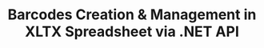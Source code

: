 ---
############################# Static ############################
layout: "auto-gen-gist"
draft: false
path: "assembly/net/barcode/xltx"
otherformats: XLS XLT XLSX XLSM XLTM XLSB ODS 

############################# Head ############################
head_title: "How to Generate & Add Barcodes in Excel Spreadsheet via C#, ASP.NET"
head_description: "GroupDocs.Assembly .NET API supports the creation & insertion of barcode images inside Excel Spreadsheet (XLS, XLT, XLSX, XLSM, XLTX, XLTM & XLSB) documents."

############################# Header ############################
title: "Barcodes Creation & Management in XLTX Spreadsheet via .NET API"
description: "Using GroupDocs.Assembly .NET API software developers can dynamically create &  manage Barcode images in Excel XLTX Spreadsheet documents inside C#, ASP.NET apps."

######################### Download Button #######################
button:
    enable: true

############################# About ############################
about:
    enable: true
    title: "How to Apply Barcodes Generation in Spreadsheet Documents?"
    content: |
       This page provides information about how to generate barcodes in Excel spreadsheet using .NET API. Barcodes are digital code storing machine-readable information that is normally used for the quick identification of a large number of items. It brings speed and accuracy to your system which automatically reduces time of an operation. GroupDocs.Assembly is a powerful .NET API that allows software developers to programmatically draw numerous 1D & 2D barcode images with the customized text, appearance, and different encoding types inside Microsoft Excel spreadsheet at particular location. The API also makes it easy for users to manage their Barcodes with ease and modify Barcode image size, foreground and background colors, font size, setting Barcode image resolution, barcode text auto-correction and many more. 

############################# content ############################
steps:
    enable: true
    block:
    - title_left: "Barcodes Generation in XLTX Spreadsheets via .NET"
      content_left: |
       GroupDocs.Assembly .NET provides complete support for adding and managing Barcodes inside XLTX  spreadsheet. The following C# .NET code example demonstrates how to generate and insert barcode images inside a Microsoft Excel Spreadsheet document. 

      title_right: "How to Use Barcode Images in XLS"
      content_right: |
        * Setting up source open spreadsheet template 
        * Setting up destination open spreadsheet report 
        * Create an instance of [DocumentAssembler ](https://apireference.groupdocs.com/assembly/net/groupdocs.assembly/documentassembler) 
        * Call AssembleDocument to generate  Report in open spreadsheet format. 

      gisthash: "8576f622912b355ce69966077033dcac"
      gistfile: "generate_barcodes_in_spreadsheets.cs"

    - title_left: "System Requirements"
      content_left: |
        GroupDocs.Assembly .NET APIs are supported on all major platforms and operating systems. For complete system requirements guide, please visit [system requirements](https://docs.groupdocs.com/assembly/net/system-requirements/) Before executing the code below, please make sure that you have the following prerequisites installled on your system:
        * Operating Systems: Microsoft Windows, Linux, MacOS
        * Development Environment:  Visual Studio, Xamarin, MonoDevelop etc
        * Frameworks: .NET Framework, .NET Standard, .NET Core, Mono
        * Get the latest version of GroupDocs.Assembly .NET APIs from [NuGet](https://www.nuget.org/packages/GroupDocs.Assembly/)
        
      title_right: "Why Use GroupDocs.Assembly"
      content_right: |
        * Allow users to create custom documents from templates.
        * No additional software is required to create and automate documents
        * Ability to generates an output document based on the data source
        * Dynamically insert out document content in report
        * Dynamically attach email attachments & insert hyperlinks in reports 

demos:
    enable: true
        

about_formats:
    enable: true


more_formats:
    enable: true


back_to_top:
    enable: true
---